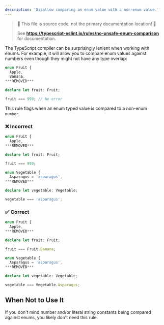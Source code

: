 ```yaml
---
description: 'Disallow comparing an enum value with a non-enum value.'
---
```


> 🛑 This file is source code, not the primary documentation location! 🛑
>
> See **https://typescript-eslint.io/rules/no-unsafe-enum-comparison** for documentation.

The TypeScript compiler can be surprisingly lenient when working with enums.
For example, it will allow you to compare enum values against numbers even though they might not have any type overlap:

```ts
enum Fruit {
  Apple,
  Banana,
***REMOVED***

declare let fruit: Fruit;

fruit === 999; // No error
```

This rule flags when an enum typed value is compared to a non-enum `number`.

<!--tabs-->

### ❌ Incorrect

```ts
enum Fruit {
  Apple,
***REMOVED***

declare let fruit: Fruit;

fruit === 999;
```

```ts
enum Vegetable {
  Asparagus = 'asparagus',
***REMOVED***

declare let vegetable: Vegetable;

vegetable === 'asparagus';
```

### ✅ Correct

```ts
enum Fruit {
  Apple,
***REMOVED***

declare let fruit: Fruit;

fruit === Fruit.Banana;
```

```ts
enum Vegetable {
  Asparagus = 'asparagus',
***REMOVED***

declare let vegetable: Vegetable;

vegetable === Vegetable.Asparagus;
```

<!--/tabs-->

## When Not to Use It

If you don't mind number and/or literal string constants being compared against enums, you likely don't need this rule.
